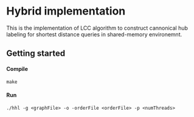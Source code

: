# Hybrid implementation #
This is the implementation of LCC algorithm to construct cannonical hub labeling for shortest distance queries in shared-memory environemnt. 
## Getting started ##

#### Compile ####
```
make
```
#### Run ####
```
./hhl -g <graphFile> -o -orderFile <orderFile> -p <numThreads> 
```
